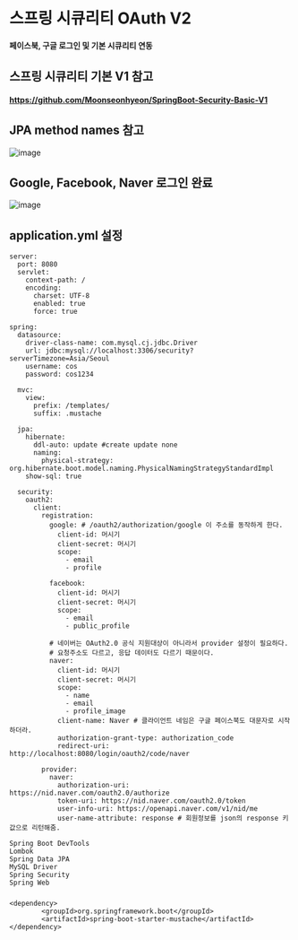 # 스프링 시큐리티 OAuth V2

#### 페이스북, 구글 로그인 및 기본 시큐리티 연동

## 스프링 시큐리티 기본 V1 참고

#### https://github.com/Moonseonhyeon/SpringBoot-Security-Basic-V1

## JPA method names 참고

![image](https://user-images.githubusercontent.com/55937799/89255549-f8ef7780-d65c-11ea-8f05-0b32356bf67f.png)

## Google, Facebook, Naver 로그인 완료

![image](https://user-images.githubusercontent.com/55937799/89282512-9ad78a00-d686-11ea-82ca-afe6e8f3d757.png)

## application.yml 설정

```
server:
  port: 8080
  servlet:
    context-path: /
    encoding:
      charset: UTF-8
      enabled: true
      force: true

spring:
  datasource:
    driver-class-name: com.mysql.cj.jdbc.Driver
    url: jdbc:mysql://localhost:3306/security?serverTimezone=Asia/Seoul
    username: cos
    password: cos1234

  mvc:
    view:
      prefix: /templates/
      suffix: .mustache

  jpa:
    hibernate:
      ddl-auto: update #create update none
      naming:
        physical-strategy: org.hibernate.boot.model.naming.PhysicalNamingStrategyStandardImpl
    show-sql: true

  security:
    oauth2:
      client:
        registration:
          google: # /oauth2/authorization/google 이 주소를 동작하게 한다.
            client-id: 머시기
            client-secret: 머시기
            scope:
              - email
              - profile

          facebook:
            client-id: 머시기
            client-secret: 머시기
            scope:
              - email
              - public_profile

          # 네이버는 OAuth2.0 공식 지원대상이 아니라서 provider 설정이 필요하다.
          # 요청주소도 다르고, 응답 데이터도 다르기 때문이다.
          naver:
            client-id: 머시기
            client-secret: 머시기
            scope:
              - name
              - email
              - profile_image
            client-name: Naver # 클라이언트 네임은 구글 페이스북도 대문자로 시작하더라.
            authorization-grant-type: authorization_code
            redirect-uri: http://localhost:8080/login/oauth2/code/naver

        provider:
          naver:
            authorization-uri: https://nid.naver.com/oauth2.0/authorize
            token-uri: https://nid.naver.com/oauth2.0/token
            user-info-uri: https://openapi.naver.com/v1/nid/me
            user-name-attribute: response # 회원정보를 json의 response 키값으로 리턴해줌.

```

```
Spring Boot DevTools
Lombok
Spring Data JPA
MySQL Driver
Spring Security
Spring Web
```

###

```maven mustache tamplate
<dependency>
		<groupId>org.springframework.boot</groupId>
		<artifactId>spring-boot-starter-mustache</artifactId>
</dependency>
```
